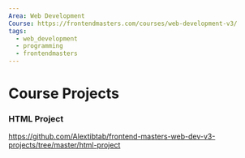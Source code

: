 ```yaml
---
Area: Web Development
Course: https://frontendmasters.com/courses/web-development-v3/
tags:
  - web_development
  - programming
  - frontendmasters
---
```

# Course Projects

### HTML Project

https://github.com/Alextibtab/frontend-masters-web-dev-v3-projects/tree/master/html-project